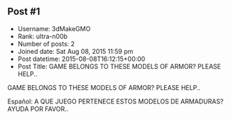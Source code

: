 ## Post #1
- Username: 3dMakeGMO
- Rank: ultra-n00b
- Number of posts: 2
- Joined date: Sat Aug 08, 2015 11:59 pm
- Post datetime: 2015-08-08T16:12:15+00:00
- Post Title: GAME BELONGS TO THESE MODELS OF ARMOR? PLEASE HELP..

GAME BELONGS TO THESE MODELS OF ARMOR?
PLEASE HELP..

Español:
A QUE JUEGO PERTENECE ESTOS MODELOS DE ARMADURAS?
AYUDA POR FAVOR..
